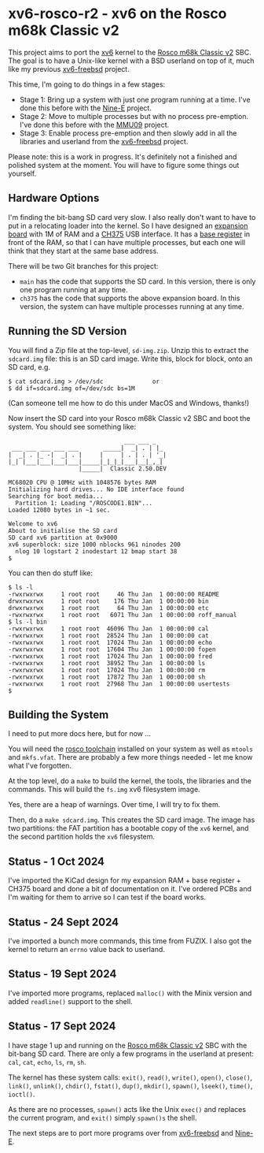 # xv6-rosco-r2 - xv6 on the Rosco m68k Classic v2

This project aims to port the [xv6](https://github.com/mit-pdos/xv6-public) kernel
to the [Rosco m68k Classic v2](https://github.com/rosco-m68k/rosco_m68k) SBC. The
goal is to have a Unix-like kernel with a BSD userland on top of it, much like my
previous [xv6-freebsd](https://github.com/DoctorWkt/xv6-freebsd) project.

This time, I'm going to do things in a few stages:

 - Stage 1: Bring up a system with just one program running at a time. I've
   done this before with the [Nine-E](https://github.com/DoctorWkt/Nine-E/) project.
 - Stage 2: Move to multiple processes but with no process pre-emption. I've done
   this before with the [MMU09](https://github.com/DoctorWkt/MMU09) project.
 - Stage 3: Enable process pre-emption and then slowly add in all the libraries
   and userland from the [xv6-freebsd](https://github.com/DoctorWkt/xv6-freebsd) project.

Please note: this is a work in progress. It's definitely not a finished and polished
system at the moment. You will have to figure some things out yourself.

## Hardware Options

I'm finding the bit-bang SD card very slow. I also really don't want to have to put
in a relocating loader into the kernel. So I have designed an
[expansion board](hardware) with 1M of RAM and a
[CH375](https://www.electrodragon.com/product/ch375-module-reading-and-writing-u-diskusb-communicate/)
USB interface. It has a
[base register](https://en.wikipedia.org/wiki/Base_and_bounds) in front of the RAM, so that I can have multiple processes, but each one will think that they start at the same base address.

There will be two Git branches for this project:

 - `main` has the code that supports the SD card. In this version, there is only
   one program running at any time.
 - `ch375` has the code that supports the above expansion board. In this version,
   the system can have multiple processes running at any time.

## Running the SD Version

You will find a Zip file at the top-level, `sd-img.zip`. Unzip this to extract
the `sdcard.img` file: this is an SD card image. Write this, block for block, onto
an SD card, e.g.

```
$ cat sdcard.img > /dev/sdc              or
$ dd if=sdcard.img of=/dev/sdc bs=1M
```

(Can someone tell me how to do this under MacOS and Windows, thanks!)

Now insert the SD card into your Rosco m68k Classic v2 SBC and boot the system.
You should see something like:

```
                                 ___ ___ _   
 ___ ___ ___ ___ ___       _____|  _| . | |_ 
|  _| . |_ -|  _| . |     |     | . | . | '_|
|_| |___|___|___|___|_____|_|_|_|___|__|_,_|
                    |_____|  Classic 2.50.DEV

MC68020 CPU @ 10MHz with 1048576 bytes RAM
Initializing hard drives... No IDE interface found
Searching for boot media...
  Partition 1: Loading "/ROSCODE1.BIN"...
Loaded 12080 bytes in ~1 sec.

Welcome to xv6
About to initialise the SD card
SD card xv6 partition at 0x9000
xv6 superblock: size 1000 nblocks 961 ninodes 200
  nlog 10 logstart 2 inodestart 12 bmap start 38
$
```

You can then do stuff like:

```
$ ls -l
-rwxrwxrwx     1 root root     46 Thu Jan  1 00:00:00 README
drwxrwxrwx     1 root root    176 Thu Jan  1 00:00:00 bin
drwxrwxrwx     1 root root     64 Thu Jan  1 00:00:00 etc
-rwxrwxrwx     1 root root   6071 Thu Jan  1 00:00:00 roff_manual
$ ls -l bin
-rwxrwxrwx     1 root root  46096 Thu Jan  1 00:00:00 cal
-rwxrwxrwx     1 root root  28524 Thu Jan  1 00:00:00 cat
-rwxrwxrwx     1 root root  17024 Thu Jan  1 00:00:00 echo
-rwxrwxrwx     1 root root  17604 Thu Jan  1 00:00:00 fopen
-rwxrwxrwx     1 root root  17024 Thu Jan  1 00:00:00 fred
-rwxrwxrwx     1 root root  38952 Thu Jan  1 00:00:00 ls
-rwxrwxrwx     1 root root  17024 Thu Jan  1 00:00:00 rm
-rwxrwxrwx     1 root root  17872 Thu Jan  1 00:00:00 sh
-rwxrwxrwx     1 root root  27968 Thu Jan  1 00:00:00 usertests
$
```

## Building the System

I need to put more docs here, but for now ...

You will need the [rosco toolchain](https://rosco-m68k.com/docs/toolchain-installation)
installed on your system as well as `mtools` and `mkfs.vfat`. There are probably a few
more things needed - let me know what I've forgotten.

At the top level, do a `make` to build the kernel, the tools, the libraries and
the commands. This will build the `fs.img` xv6 filesystem image.

Yes, there are a heap of warnings. Over time, I will try to fix them.

Then, do a `make sdcard.img`. This creates the SD card image. The image has two
partitions: the FAT partition has a bootable copy of the `xv6` kernel, and the
second partition holds the `xv6` filesystem.

## Status - 1 Oct 2024

I've imported the KiCad design for my expansion RAM + base register + CH375 board
and done a bit of documentation on it. I've ordered PCBs and I'm waiting for them
to arrive so I can test if the board works.

## Status - 24 Sept 2024

I've imported a bunch more commands, this time from FUZIX.
I also got the kernel to return an `errno` value back to
userland.

## Status - 19 Sept 2024

I've imported more programs, replaced `malloc()` with the Minix version and
added `readline()` support to the shell.

## Status - 17 Sept 2024

I have stage 1 up and running on the
[Rosco m68k Classic v2](https://github.com/rosco-m68k/rosco_m68k) SBC with the
bit-bang SD card. There are only a few programs in the userland at present:
`cal`, `cat`, `echo`, `ls`, `rm`, `sh`.

The kernel has these system calls:
`exit()`, `read()`, `write()`, `open()`, `close()`, `link()`, `unlink()`, `chdir()`,
`fstat()`, `dup()`, `mkdir()`, `spawn()`, `lseek()`, `time()`, `ioctl()`.

As there are no processes, `spawn()` acts like the Unix `exec()` and replaces the
current program, and `exit()` simply `spawn()s` the shell.

The next steps are to port more programs over from
[xv6-freebsd](https://github.com/DoctorWkt/xv6-freebsd) and
[Nine-E](https://github.com/DoctorWkt/Nine-E/).
